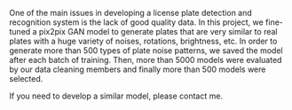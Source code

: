 One of the main issues in developing a license plate detection and recognition system is the lack of good quality data. In this project, we fine-tuned a pix2pix GAN model to generate plates that are very similar to real plates with a huge variety of noises, rotations, brightness, etc. In order to generate more than 500 types of plate noise patterns, we saved the model after each batch of training. Then, more than 5000 models were evaluated by our data cleaning members and finally more than 500 models were selected.

If you need to develop a similar model, please contact me.
